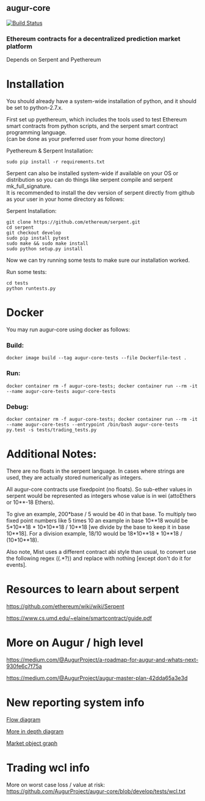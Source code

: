 augur-core
----------

[![Build Status](https://travis-ci.org/AugurProject/augur-core.svg)](https://travis-ci.org/AugurProject/augur-core)

### Ethereum contracts for a decentralized prediction market platform

Depends on Serpent and Pyethereum

# Installation

You should already have a system-wide installation of python, and it should be set to python-2.7.x.

First set up pyethereum, which includes the tools used to test Ethereum smart contracts from python scripts, and the serpent smart contract programming language. <br>
(can be done as your preferred user from your home directory)

Pyethereum & Serpent Installation:
```
sudo pip install -r requirements.txt
```


Serpent can also be installed system-wide if available on your OS or distribution so you can do things like serpent compile and serpent mk_full_signature.<br>
It is recommended to install the dev version of serpent directly from github as your user in your home directory as follows:

Serpent Installation:
```
git clone https://github.com/ethereum/serpent.git
cd serpent
git checkout develop
sudo pip install pytest
sudo make && sudo make install
sudo python setup.py install
```

Now we can try running some tests to make sure our installation worked.

Run some tests:
```
cd tests
python runtests.py
```


# Docker

You may run augur-core using docker as follows:

### Build:
```
docker image build --tag augur-core-tests --file Dockerfile-test .
```

### Run:
```
docker container rm -f augur-core-tests; docker container run --rm -it --name augur-core-tests augur-core-tests
```

### Debug:
```
docker container rm -f augur-core-tests; docker container run --rm -it --name augur-core-tests --entrypoint /bin/bash augur-core-tests
py.test -s tests/trading_tests.py
```


# Additional Notes:

There are no floats in the serpent language.
In cases where strings are used, they are actually stored numerically as integers.

All augur-core contracts use fixedpoint (no floats).  So sub-ether values in serpent would be represented as integers whose value
is in wei (attoEthers or 10**-18 Ethers).

To give an example, 200\*base / 5 would be 40 in that base.  To multiply two fixed point numbers like 5 times 10 an example in 
base 10\*\*18 would be 5\*10\*\*18 \* 10\*10\*\*18 / 10\*\*18
[we divide by the base to keep it in base 10\*\*18].  For a division example, 18/10 would be 18\*10\*\*18 \* 10\*\*18 / (10\*10\*\*18).

Also note, Mist uses a different contract abi style than usual, to convert use the following regex \((.\*?)\) and replace with nothing [except don't do it for events].

# Resources to learn about serpent

https://github.com/ethereum/wiki/wiki/Serpent

https://www.cs.umd.edu/~elaine/smartcontract/guide.pdf

# More on Augur / high level

https://medium.com/@AugurProject/a-roadmap-for-augur-and-whats-next-930fe6c7f75a

https://medium.com/@AugurProject/augur-master-plan-42dda65a3e3d

# New reporting system info

[Flow diagram](https://pasteboard.co/1FcgIDWR2.png)

[More in depth diagram](https://www.websequencediagrams.com/files/render?link=kUm7MBHLoO87M3m2dXzE)

[Market object graph](https://pasteboard.co/1WHGfXjB3.png)

# Trading wcl info

More on worst case loss / value at risk: https://github.com/AugurProject/augur-core/blob/develop/tests/wcl.txt
